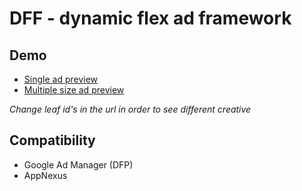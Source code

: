 # DFF - dynamic flex ad framework

## Demo

* [Single ad preview](https://cihusss.github.io/html5media/index.html?leaf=4)
* [Multiple size ad preview](https://cihusss.github.io/html5media/preview.html?leaf=4)

*Change leaf id's in the url in order to see different creative*

## Compatibility

* Google Ad Manager (DFP)
* AppNexus

